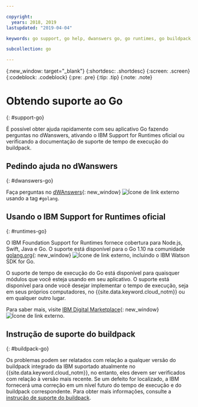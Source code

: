 ```yaml
---

copyright:
  years: 2018, 2019
lastupdated: "2019-04-04"

keywords: go support, go help, dwanswers go, go runtimes, go buildpack, ibm support go, foundation support go, runtime support

subcollection: go

---
```


{:new_window: target="_blank"}
{:shortdesc: .shortdesc}
{:screen: .screen}
{:codeblock: .codeblock}
{:pre: .pre}
{:tip: .tip}
{:note: .note}

# Obtendo suporte ao Go
{: #support-go}

É possível obter ajuda rapidamente com seu aplicativo Go fazendo perguntas no dWanswers, ativando o IBM Support for Runtimes oficial ou verificando a documentação de suporte de tempo de execução do buildpack.

## Pedindo ajuda no dWanswers
{: #dwanswers-go}

Faça perguntas no [dWAnswers](https://developer.ibm.com/answers/topics/golang.html){: new_window} ![Ícone de link externo](../icons/launch-glyph.svg "Ícone de link externo") usando a tag `#golang`.

## Usando o IBM Support for Runtimes oficial
{: #runtimes-go}

O IBM Foundation Support for Runtimes fornece cobertura para Node.js, Swift, Java e Go. O suporte está disponível para o Go 1.10 na comunidade [golang.org](https://golang.org/){: new_window} ![Ícone de link externo](../icons/launch-glyph.svg "Ícone de link externo"), incluindo o IBM Watson SDK for Go. 

O suporte de tempo de execução do Go está disponível para quaisquer módulos que você esteja usando em seu aplicativo. O suporte está disponível para onde você desejar implementar o tempo de execução, seja em seus próprios computadores, no {{site.data.keyword.cloud_notm}} ou em qualquer outro lugar.

Para saber mais, visite [IBM Digital Marketplace](https://www.ibm.com/us-en/marketplace/support-for-runtimes){: new_window} ![Ícone de link externo](../icons/launch-glyph.svg "Ícone de link externo").

## Instrução de suporte do buildpack
{: #buildpack-go}

Os problemas podem ser relatados com relação a qualquer versão do buildpack integrado da IBM suportado atualmente no {{site.data.keyword.cloud_notm}}, no entanto, eles devem ser verificados com relação à versão mais recente. Se um defeito for localizado, a IBM fornecerá uma correção em um nível futuro do tempo de execução e do buildpack correspondente. Para obter mais informações, consulte a [instrução de suporte do buildpack](/docs/runtimes-common?topic=runtimes-common-buildpack_support_statement).
